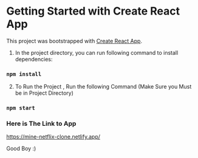 # Getting Started with Create React App

This project was bootstrapped with [Create React App](https://github.com/facebook/create-react-app).

1) In the project directory, you can run following command to install dependencies:

### `npm install`

2) To Run the Project , Run the following Command (Make Sure you Must be in Project Directory)

### `npm start`

### Here is The Link to App

https://mine-netflix-clone.netlify.app/

Good Boy :)
